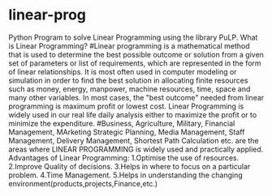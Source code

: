 # linear-prog
Python Program to solve Linear Programming using the library PuLP.
What is Linear Programming?
#Linear programming is a mathematical method that is used to determine the best possible outcome or solution from a given set of parameters or list of requirements, which are represented in the form of linear relationships. It is most often used in computer modeling or simulation in order to find the best solution in allocating finite resources such as money, energy, manpower, machine resources, time, space and many other variables. In most cases, the "best outcome" needed from linear programming is maximum profit or lowest cost.
Linear Programming is widely used in our real life daily analysis either to maximize the profit or to minimize the expenditure.
#Business, Agriculture, Military, Financial Management, MArketing Strategic Planning, Media Management, Staff Management, Delivery Management, Shortest Path Calculation etc. are the areas where LINEAR PROGRAMMING is widely used and practically applied.
Advantages of Linear Programming:
1.Optimise the use of resources.
2.Improve Quality of decisions.
3.Helps in where to focus on a particular problem.
4.Time Management.
5.Helps in understanding the changing environment(products,projects,Finance,etc.)
